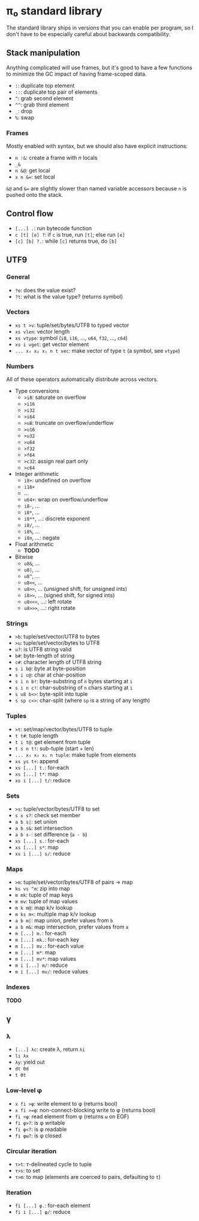 # π₀ standard library
The standard library ships in versions that you can enable per program, so I don't have to be especially careful about backwards compatibility.


## Stack manipulation
Anything complicated will use frames, but it's good to have a few functions to minimize the GC impact of having frame-scoped data.

+ `:`: duplicate top element
+ `::`: duplicate top pair of elements
+ `^`: grab second element
+ `^^`: grab third element
+ `_`: drop
+ `%`: swap


### Frames
Mostly enabled with syntax, but we should also have explicit instructions:

+ `n :&`: create a frame with _n_ locals
+ `_&`
+ `n &@`: get local
+ `x n &=`: set local

`&@` and `&=` are slightly slower than named variable accessors because `n` is pushed onto the stack.


## Control flow
+ `[...] .`: run bytecode function
+ `c [t] [e] ?`: if `c` is true, run `[t]`; else run `[e]`
+ `[c] [b] ?.`: while `[c]` returns true, do `[b]`


## UTF9
### General
+ `?e`: does the value exist?
+ `?t`: what is the value type? (returns symbol)


### Vectors
+ `xs t >v`: tuple/set/bytes/UTF8 to typed vector
+ `xs vlen`: vector length
+ `xs vtype`: symbol (`i8`, `i16`, ..., `u64`, `f32`, ..., `c64`)
+ `xs i vget`: get vector element
+ `... x₃ x₂ x₁ n t vec`: make vector of type `t` (a symbol, see `vtype`)


### Numbers
All of these operators automatically distribute across vectors.

+ Type conversions
  + `>i8`: saturate on overflow
  + `>i16`
  + `>i32`
  + `>i64`
  + `>u8`: truncate on overflow/underflow
  + `>u16`
  + `>u32`
  + `>u64`
  + `>f32`
  + `>f64`
  + `>c32`: assign real part only
  + `>c64`
+ Integer arithmetic
  + `i8+`: undefined on overflow
  + `i16+`
  + ...
  + `u64+`: wrap on overflow/underflow
  + `i8-`, ...
  + `i8*`, ...
  + `i8**`, ...: discrete exponent
  + `i8/`, ...
  + `i8%`, ...
  + `i8n`, ...: negate
+ Float arithmetic
  + **TODO**
+ Bitwise
  + `u8&`, ...
  + `u8|`, ...
  + `u8^`, ...
  + `u8<<`, ...
  + `u8>>`, ... (unsigned shift, for unsigned ints)
  + `i8>>`, ... (signed shift, for signed ints)
  + `u8<<<`, ...: left rotate
  + `u8>>>`, ...: right rotate


### Strings
+ `>b`: tuple/set/vector/UTF8 to bytes
+ `>u`: tuple/set/vector/bytes to UTF8
+ `u?`: is UTF8 string valid
+ `b#`: byte-length of string
+ `c#`: character length of UTF8 string
+ `s i b@`: byte at byte-position
+ `s i c@`: char at char-position
+ `s i n b!`: byte-substring of `n` bytes starting at `i`
+ `s i n c!`: char-substring of `n` chars starting at `i`
+ `s u8 b<>`: byte-split into tuple
+ `s sp c<>`: char-split (where `sp` is a string of any length)


### Tuples
+ `>t`: set/map/vector/bytes/UTF8 to tuple
+ `t t#`: tuple length
+ `t i t@`: get element from tuple
+ `t s n t!`: sub-tuple (start + len)
+ `... x₃ x₂ x₁ n tuple`: make tuple from elements
+ `xs ys t+`: append
+ `xs [...] t.`: for-each
+ `xs [...] t*`: map
+ `xs i [...] t/`: reduce


### Sets
+ `>s`: tuple/vector/bytes/UTF8 to set
+ `s x s?`: check set member
+ `a b s|`: set union
+ `a b s&`: set intersection
+ `a b s-`: set difference (`a - b`)
+ `xs [...] s.`: for-each
+ `xs [...] s*`: map
+ `xs i [...] s/`: reduce


### Maps
+ `>m`: tuple/set/vector/bytes/UTF8 of pairs → map
+ `ks vs ^m`: zip into map
+ `m mk`: tuple of map keys
+ `m mv`: tuple of map values
+ `m k m@`: map k/v lookup
+ `m ks m<`: multiple map k/v lookup
+ `a b m|`: map union, prefer values from `b`
+ `a b m&`: map intersection, prefer values from `a`
+ `m [...] m.`: for-each
+ `m [...] mk.`: for-each key
+ `m [...] mv.`: for-each value
+ `m [...] m*`: map
+ `m [...] mv*`: map values
+ `m i [...] m/`: reduce
+ `m i [...] mv/`: reduce values


### Indexes
**TODO**


## γ
### λ
+ `[...] λc`: create λ, return `λi`
+ `li λx`
+ `λy`: yield out
+ `dt Θd`
+ `t Θt`


### Low-level φ
+ `x fi >φ`: write element to φ (returns bool)
+ `x fi >=φ`: non-connect-blocking write to φ (returns bool)
+ `fi <φ`: read element from φ (returns `ω` on EOF)
+ `fi φ>?`: is φ writable
+ `fi φ<?`: is φ readable
+ `fi φω?`: is φ closed


### Circular iteration
+ `τ>t`: _τ_-delineated cycle to tuple
+ `τ>s`: to set
+ `τ>m`: to map (elements are coerced to pairs, defaulting to `t`)


### Iteration
+ `fi [...] φ.`: for-each element
+ `fi i [...] φ/`: reduce

